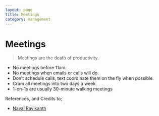 ```yaml
---
layout: page
title: Meetings
category: management
---
```


# Meetings

> Meetings are the death of productivity.

- No meetings before 11am.
- No meetings when emails or calls will do.
- Don’t schedule calls, text coordinate them on the fly when possible.
- Cram all meetings into two days a week.
- 1-on-1s are usually 30-minute walking meetings


References, and Credits to;

- [Naval Ravikanth](https://nav.al)

